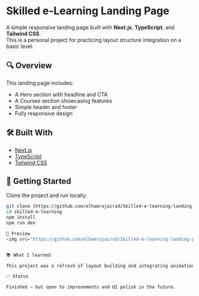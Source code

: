 # Skilled e-Learning Landing Page

A simple responsive landing page built with **Next.js**, **TypeScript**, and **Tailwind CSS**.  
This is a personal project for practicing layout structure integration on a basic level.

## 🔍 Overview

This landing page includes:

- A Hero section with headline and CTA
- A Courses section showcasing features
- Simple header and footer
- Fully responsive design

## 🛠️ Built With

- [Next.js](https://nextjs.org/)
- [TypeScript](https://www.typescriptlang.org/)
- [Tailwind CSS](https://tailwindcss.com/)

## 🚀 Getting Started

Clone the project and run locally:

```bash
git clone (https://github.com/elhamrajairad/Skilled-e-learning-landing-page.git)
cd skilled-e-learning
npm install
npm run dev

📸 Preview
<img src="https://github.com/elhamrajairad/Skilled-e-learning-landing-page/blob/main/public/screencapture.png">


📚 What I learned

This project was a refresh of layout building and integrating animation in a simple landing page.

✅ Status

Finished – but open to improvements and UI polish in the future.
